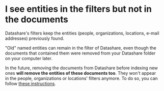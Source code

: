 # I see entities in the filters but not in the documents

Datashare's filters keep the entities (people, organizations, locations, e-mail addresses) previously found.

"Old" named entities can remain in the filter of Datashare, even though the documents that contained them were removed from your Datashare folder on your computer later.

In the future, removing the documents from Datashare before indexing new ones **will remove the entities of these documents too**. They won't appear in the people, organizations or locations' filters anymore. To do so, you can follow [these instructions](../general/can-i-remove-a-document-from-datashare.md).
